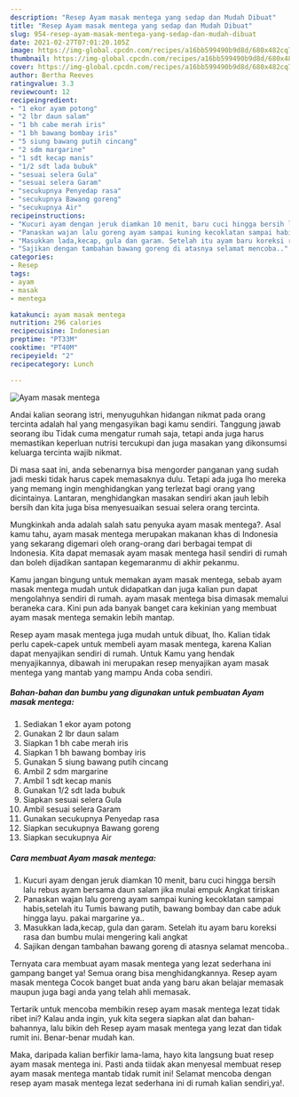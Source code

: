 ```yaml
---
description: "Resep Ayam masak mentega yang sedap dan Mudah Dibuat"
title: "Resep Ayam masak mentega yang sedap dan Mudah Dibuat"
slug: 954-resep-ayam-masak-mentega-yang-sedap-dan-mudah-dibuat
date: 2021-02-27T07:01:20.105Z
image: https://img-global.cpcdn.com/recipes/a16bb599490b9d8d/680x482cq70/ayam-masak-mentega-foto-resep-utama.jpg
thumbnail: https://img-global.cpcdn.com/recipes/a16bb599490b9d8d/680x482cq70/ayam-masak-mentega-foto-resep-utama.jpg
cover: https://img-global.cpcdn.com/recipes/a16bb599490b9d8d/680x482cq70/ayam-masak-mentega-foto-resep-utama.jpg
author: Bertha Reeves
ratingvalue: 3.3
reviewcount: 12
recipeingredient:
- "1 ekor ayam potong"
- "2 lbr daun salam"
- "1 bh cabe merah iris"
- "1 bh bawang bombay iris"
- "5 siung bawang putih cincang"
- "2 sdm margarine"
- "1 sdt kecap manis"
- "1/2 sdt lada bubuk"
- "sesuai selera Gula"
- "sesuai selera Garam"
- "secukupnya Penyedap rasa"
- "secukupnya Bawang goreng"
- "secukupnya Air"
recipeinstructions:
- "Kucuri ayam dengan jeruk diamkan 10 menit, baru cuci hingga bersih lalu rebus ayam bersama daun salam jika mulai empuk Angkat tiriskan"
- "Panaskan wajan lalu goreng ayam sampai kuning kecoklatan sampai habis,setelah itu Tumis bawang putih, bawang bombay dan cabe aduk hingga layu. pakai margarine ya.."
- "Masukkan lada,kecap, gula dan garam. Setelah itu ayam baru koreksi rasa dan bumbu mulai mengering kali angkat"
- "Sajikan dengan tambahan bawang goreng di atasnya selamat mencoba.."
categories:
- Resep
tags:
- ayam
- masak
- mentega

katakunci: ayam masak mentega 
nutrition: 296 calories
recipecuisine: Indonesian
preptime: "PT33M"
cooktime: "PT40M"
recipeyield: "2"
recipecategory: Lunch

---
```



![Ayam masak mentega](https://img-global.cpcdn.com/recipes/a16bb599490b9d8d/680x482cq70/ayam-masak-mentega-foto-resep-utama.jpg)

Andai kalian seorang istri, menyuguhkan hidangan nikmat pada orang tercinta adalah hal yang mengasyikan bagi kamu sendiri. Tanggung jawab seorang ibu Tidak cuma mengatur rumah saja, tetapi anda juga harus memastikan keperluan nutrisi tercukupi dan juga masakan yang dikonsumsi keluarga tercinta wajib nikmat.

Di masa  saat ini, anda sebenarnya bisa mengorder panganan yang sudah jadi meski tidak harus capek memasaknya dulu. Tetapi ada juga lho mereka yang memang ingin menghidangkan yang terlezat bagi orang yang dicintainya. Lantaran, menghidangkan masakan sendiri akan jauh lebih bersih dan kita juga bisa menyesuaikan sesuai selera orang tercinta. 



Mungkinkah anda adalah salah satu penyuka ayam masak mentega?. Asal kamu tahu, ayam masak mentega merupakan makanan khas di Indonesia yang sekarang digemari oleh orang-orang dari berbagai tempat di Indonesia. Kita dapat memasak ayam masak mentega hasil sendiri di rumah dan boleh dijadikan santapan kegemaranmu di akhir pekanmu.

Kamu jangan bingung untuk memakan ayam masak mentega, sebab ayam masak mentega mudah untuk didapatkan dan juga kalian pun dapat mengolahnya sendiri di rumah. ayam masak mentega bisa dimasak memalui beraneka cara. Kini pun ada banyak banget cara kekinian yang membuat ayam masak mentega semakin lebih mantap.

Resep ayam masak mentega juga mudah untuk dibuat, lho. Kalian tidak perlu capek-capek untuk membeli ayam masak mentega, karena Kalian dapat menyajikan sendiri di rumah. Untuk Kamu yang hendak menyajikannya, dibawah ini merupakan resep menyajikan ayam masak mentega yang mantab yang mampu Anda coba sendiri.

<!--inarticleads1-->

##### Bahan-bahan dan bumbu yang digunakan untuk pembuatan Ayam masak mentega:

1. Sediakan 1 ekor ayam potong
1. Gunakan 2 lbr daun salam
1. Siapkan 1 bh cabe merah iris
1. Siapkan 1 bh bawang bombay iris
1. Gunakan 5 siung bawang putih cincang
1. Ambil 2 sdm margarine
1. Ambil 1 sdt kecap manis
1. Gunakan 1/2 sdt lada bubuk
1. Siapkan sesuai selera Gula
1. Ambil sesuai selera Garam
1. Gunakan secukupnya Penyedap rasa
1. Siapkan secukupnya Bawang goreng
1. Siapkan secukupnya Air




<!--inarticleads2-->

##### Cara membuat Ayam masak mentega:

1. Kucuri ayam dengan jeruk diamkan 10 menit, baru cuci hingga bersih lalu rebus ayam bersama daun salam jika mulai empuk Angkat tiriskan
1. Panaskan wajan lalu goreng ayam sampai kuning kecoklatan sampai habis,setelah itu Tumis bawang putih, bawang bombay dan cabe aduk hingga layu. pakai margarine ya..
1. Masukkan lada,kecap, gula dan garam. Setelah itu ayam baru koreksi rasa dan bumbu mulai mengering kali angkat
1. Sajikan dengan tambahan bawang goreng di atasnya selamat mencoba..




Ternyata cara membuat ayam masak mentega yang lezat sederhana ini gampang banget ya! Semua orang bisa menghidangkannya. Resep ayam masak mentega Cocok banget buat anda yang baru akan belajar memasak maupun juga bagi anda yang telah ahli memasak.

Tertarik untuk mencoba membikin resep ayam masak mentega lezat tidak ribet ini? Kalau anda ingin, yuk kita segera siapkan alat dan bahan-bahannya, lalu bikin deh Resep ayam masak mentega yang lezat dan tidak rumit ini. Benar-benar mudah kan. 

Maka, daripada kalian berfikir lama-lama, hayo kita langsung buat resep ayam masak mentega ini. Pasti anda tiidak akan menyesal membuat resep ayam masak mentega mantab tidak rumit ini! Selamat mencoba dengan resep ayam masak mentega lezat sederhana ini di rumah kalian sendiri,ya!.

